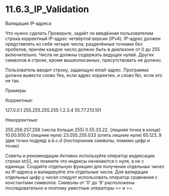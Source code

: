 # 11.6.3_IP_Validation
Валидация IP-адреса


Что нужно сделать
Проверьте, задаёт ли введённая пользователем строка корректный IP-адрес четвёртой версии (IPv4). IP-адрес должен представлять из себя четыре числа, разделённые точками без пробелов, причём каждое число должно быть в диапазоне от 0 до 255 включительно. Числа не должны содержать ведущих нулей. Других символов в строке, кроме вышеописанных, присутствовать не должно.

Пользователь вводит строку, задающую email-адрес. Программа должна вывести слово Yes, если адрес корректен, и слово No, если это не так.



Примеры

Корректные:

127.0.0.1
255.255.255.255
1.2.3.4
55.77.213.101


Некорректные:

255.256.257.258 (числа больше 255)
0.55.33.22. (лишняя точка в конце)
10.00.000.0 (лишние нули)
23.055.255.033 (опять лишние нули)
65.123..9 (две точки подряд)
a.b.c.d (посторонние символы, помимо цифр и точек)


Советы и рекомендации
Активно используйте оператор индексации строки str[i], но помните что индексы начинаются с нуля, а не с единицы.
Создайте отдельную функцию для получения отдельных чисел из IP-адреса и валидируйте эти отдельные числа.
Для валидации отдельных цифр у чисел следует использовать оператор сравнения с константами символов. Символы от ‘0’ до ‘9’ расположены последовательно и поэтому уместные операторы <= и >=.